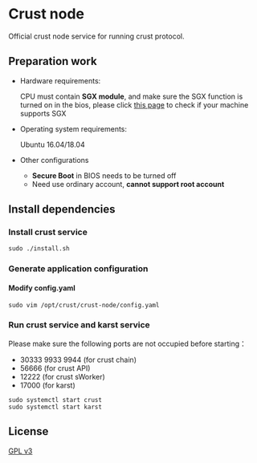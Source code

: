 # Crust node
Official crust node service for running crust protocol.

## Preparation work
- Hardware requirements: 

  CPU must contain **SGX module**, and make sure the SGX function is turned on in the bios, please click [this page](https://github.com/crustio/crust/wiki/Check-TEE-supportive) to check if your machine supports SGX

- Operating system requirements:

  Ubuntu 16.04/18.04
  
- Other configurations

  - **Secure Boot** in BIOS needs to be turned off
  - Need use ordinary account, **cannot support root account**

## Install dependencies

### Install crust service
```shell
sudo ./install.sh
```

### Generate application configuration

#### Modify config.yaml
```shell
sudo vim /opt/crust/crust-node/config.yaml
```

### Run crust service and karst service
Please make sure the following ports are not occupied before starting：
- 30333 9933 9944 (for crust chain)
- 56666 (for crust API)
- 12222 (for crust sWorker)
- 17000 (for karst)

```shell
sudo systemctl start crust
sudo systemctl start karst
```

## License

[GPL v3](LICENSE)
